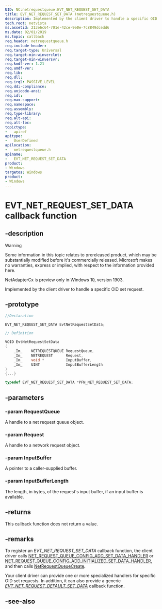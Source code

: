 ```yaml
---
UID: NC:netrequestqueue.EVT_NET_REQUEST_SET_DATA
title: EVT_NET_REQUEST_SET_DATA (netrequestqueue.h)
description: Implemented by the client driver to handle a specific OID set request.
tech.root: netvista
ms.assetid: 213e6c64-701e-42ce-9e0e-7c8849dcedd6
ms.date: 02/01/2019
ms.topic: callback
req.header: netrequestqueue.h
req.include-header:
req.target-type: Universal
req.target-min-winverclnt:
req.target-min-winversvr:
req.kmdf-ver: 1.21
req.umdf-ver:
req.lib:
req.dll:
req.irql: PASSIVE_LEVEL
req.ddi-compliance:
req.unicode-ansi:
req.idl:
req.max-support:
req.namespace:
req.assembly:
req.type-library: 
req.alt-api:
req.alt-loc:
topictype: 
-	apiref
apitype: 
-	UserDefined
apilocation: 
-	netrequestqueue.h
apiname: 
-	EVT_NET_REQUEST_SET_DATA
product:
- Windows
targetos: Windows
product:
- Windows
---
```


# EVT_NET_REQUEST_SET_DATA callback function

## -description

> [!WARNING]
> Some information in this topic relates to prereleased product, which may be substantially modified before it's commercially released. Microsoft makes no warranties, express or implied, with respect to the information provided here.
>
> NetAdapterCx is preview only in Windows 10, version 1903.

Implemented by the client driver to handle a specific OID set request.

## -prototype

```c++
//Declaration

EVT_NET_REQUEST_SET_DATA EvtNetRequestSetData; 

// Definition

VOID EvtNetRequestSetData 
(
	_In_	NETREQUESTQUEUE	RequestQueue,
	_In_	NETREQUEST 		Request,
	_In_	void * 			InputBuffer,
	_In_	UINT 			InputBufferLength
)
{...}

typedef EVT_NET_REQUEST_SET_DATA *PFN_NET_REQUEST_SET_DATA;
```

## -parameters

### -param RequestQueue 
A handle to a net request queue object.

### -param Request 
A handle to a network request object.

### -param InputBuffer 
A pointer to a caller-supplied buffer.

### -param InputBufferLength 
The length, in bytes, of the request's input buffer, if an input buffer is available.

## -returns

This callback function does not return a value.

## -remarks
To register an *EVT_NET_REQUEST_SET_DATA* callback function, the client driver calls [NET_REQUEST_QUEUE_CONFIG_ADD_SET_DATA_HANDLER](nf-netrequestqueue-net_request_queue_config_add_set_data_handler.md) or [NET_REQUEST_QUEUE_CONFIG_ADD_INITIALIZED_SET_DATA_HANDLER](nf-netrequestqueue-net_request_queue_config_add_initialized_set_data_handler.md), and then calls [NetRequestQueueCreate](nf-netrequestqueue-netrequestqueuecreate.md).

Your client driver can provide one or more specialized handlers for specific OID set requests. In addition, it can also provide a generic *[EVT_NET_REQUEST_DEFAULT_SET_DATA](nc-netrequestqueue-evt_net_request_default_set_data.md)* callback function.



## -see-also
